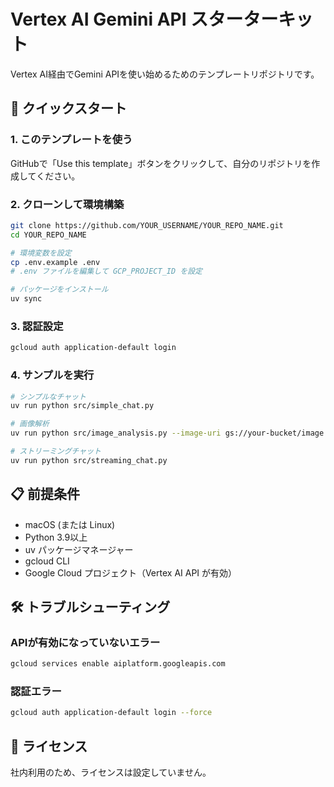 # Vertex AI Gemini API スターターキット

Vertex AI経由でGemini APIを使い始めるためのテンプレートリポジトリです。

## 🚀 クイックスタート

### 1. このテンプレートを使う

GitHubで「Use this template」ボタンをクリックして、自分のリポジトリを作成してください。

### 2. クローンして環境構築

```bash
git clone https://github.com/YOUR_USERNAME/YOUR_REPO_NAME.git
cd YOUR_REPO_NAME

# 環境変数を設定
cp .env.example .env
# .env ファイルを編集して GCP_PROJECT_ID を設定

# パッケージをインストール
uv sync
```

### 3. 認証設定

```bash
gcloud auth application-default login
```

### 4. サンプルを実行

```bash
# シンプルなチャット
uv run python src/simple_chat.py

# 画像解析
uv run python src/image_analysis.py --image-uri gs://your-bucket/image.jpg

# ストリーミングチャット
uv run python src/streaming_chat.py
```

## 📋 前提条件

- macOS (または Linux)
- Python 3.9以上
- uv パッケージマネージャー
- gcloud CLI
- Google Cloud プロジェクト（Vertex AI API が有効）

## 🛠️ トラブルシューティング

### APIが有効になっていないエラー

```bash
gcloud services enable aiplatform.googleapis.com
```

### 認証エラー

```bash
gcloud auth application-default login --force
```

## 📝 ライセンス

社内利用のため、ライセンスは設定していません。
